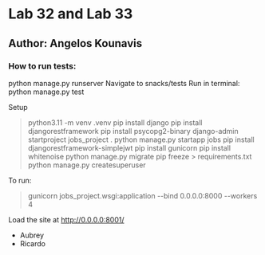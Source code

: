 # Lab 32 and Lab 33
## Author: Angelos Kounavis

### How to run tests:

python manage.py runserver Navigate to snacks/tests 
Run in terminal: python manage.py test

Setup
> python3.11 -m venv .venv 
> pip install django 
> pip install djangorestframework
> pip install psycopg2-binary
> django-admin startproject jobs_project . 
> python manage.py startapp jobs
> pip install djangorestframework-simplejwt
> pip install gunicorn
> pip install whitenoise
> python manage.py migrate
> pip freeze > requirements.txt
> python manage.py createsuperuser

To run:

> gunicorn jobs_project.wsgi:application --bind 0.0.0.0:8000 --workers 4

Load the site at http://0.0.0.0:8001/


- Aubrey 
- Ricardo